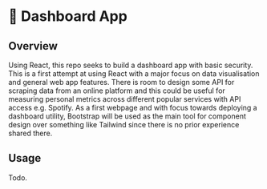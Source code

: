 # 🍬 Dashboard App

## Overview

Using React, this repo seeks to build a dashboard app with basic security. This is a first attempt at using React with a major focus on data visualisation and general web app features. There is room to design some API for scraping data from an online platform and this could be useful for measuring personal metrics across different popular services with API access e.g. Spotify. As a first webpage and with focus towards deploying a dashboard utility, Bootstrap will be used as the main tool for component design over something like Tailwind since there is no prior experience shared there.

## Usage

Todo.
